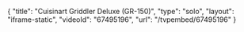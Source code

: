 {
    "title": "Cuisinart Griddler Deluxe (GR-150)",
    "type": "solo",
    "layout": "iframe-static",
    "videoId": "67495196",
    "url": "\/tvpembed\/67495196"
}